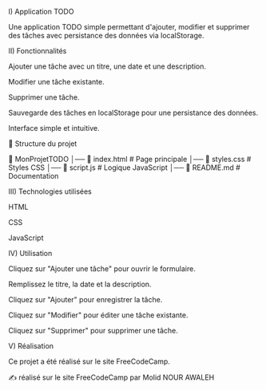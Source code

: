 I) Application TODO

Une application TODO simple permettant d'ajouter, modifier et supprimer des tâches avec persistance des données via localStorage.

II) Fonctionnalités

Ajouter une tâche avec un titre, une date et une description.

Modifier une tâche existante.

Supprimer une tâche.

Sauvegarde des tâches en localStorage pour une persistance des données.

Interface simple et intuitive.

📂 Structure du projet

📁 MonProjetTODO
│── 📄 index.html       # Page principale
│── 📄 styles.css       # Styles CSS
│── 📄 script.js        # Logique JavaScript
│── 📄 README.md        # Documentation

III) Technologies utilisées

HTML

CSS

JavaScript


IV)  Utilisation

Cliquez sur "Ajouter une tâche" pour ouvrir le formulaire.

Remplissez le titre, la date et la description.

Cliquez sur "Ajouter" pour enregistrer la tâche.

Cliquez sur "Modifier" pour éditer une tâche existante.

Cliquez sur "Supprimer" pour supprimer une tâche.

V) Réalisation

Ce projet a été réalisé sur le site FreeCodeCamp.

✍️ réalisé sur le site FreeCodeCamp par Molid NOUR AWALEH 

